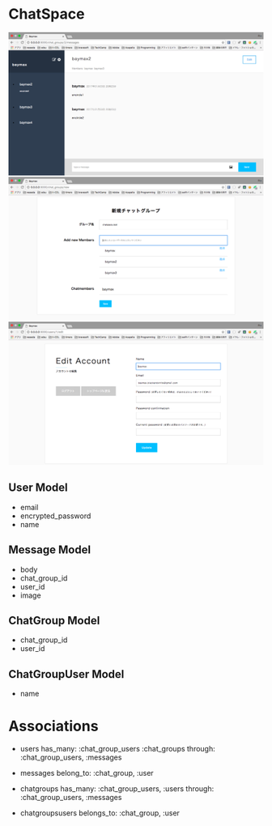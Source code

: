 # ChatSpace

![chatspace1](ImagesForReadMe/chatspace1.png)
![chatspace2](ImagesForReadMe/chatspace2.png)
![chatspace3](ImagesForReadMe/chatspace3.png)

## User Model
  - email
  - encrypted_password
  - name

## Message Model
  - body
  - chat_group_id
  - user_id
  - image

## ChatGroup Model
  - chat_group_id
  - user_id

## ChatGroupUser Model
  - name

# Associations

- users has_many: :chat_group_users :chat_groups through: :chat_group_users, :messages 

- messages belong_to: :chat_group, :user

- chatgroups has_many: :chat_group_users, :users through: :chat_group_users, :messages

- chatgroupsusers belongs_to: :chat_group, :user

